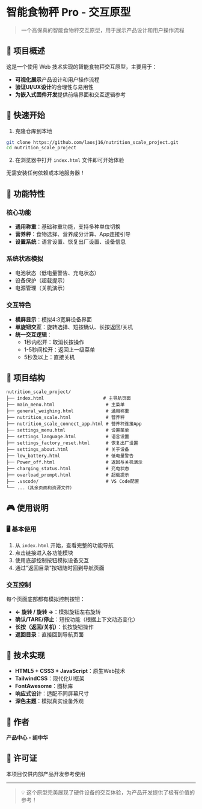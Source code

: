 # 智能食物秤 Pro - 交互原型

> 一个高保真的智能食物秤交互原型，用于展示产品设计和用户操作流程

## 📱 项目概述

这是一个使用 Web 技术实现的智能食物秤交互原型，主要用于：

- **可视化展示**产品设计和用户操作流程
- **验证UI/UX设计**的合理性与易用性  
- **为嵌入式固件开发**提供前端界面和交互逻辑参考

## 🚀 快速开始

1. 克隆仓库到本地
```bash
git clone https://github.com/laosj16/nutrition_scale_project.git
cd nutrition_scale_project
```

2. 在浏览器中打开 `index.html` 文件即可开始体验

无需安装任何依赖或本地服务器！


## 🎯 功能特性

### 核心功能
- **通用称重**：基础称重功能，支持多种单位切换
- **营养秤**：食物选择、营养成分计算、App连接引导
- **设置系统**：语言设置、恢复出厂设置、设备信息

### 系统状态模拟
- 电池状态（低电量警告、充电状态）
- 设备保护（超载提示）
- 电源管理（关机演示）

### 交互特色
- **横屏显示**：模拟4:3宽屏设备界面
- **单旋钮交互**：旋转选择、短按确认、长按返回/关机
- **统一交互逻辑**：
  - 1秒内松开：取消长按操作
  - 1-5秒间松开：返回上一级菜单
  - 5秒及以上：直接关机

## 📁 项目结构

```
nutrition_scale_project/
├── index.html                      # 主导航页面
├── main_menu.html                   # 主菜单
├── general_weighing.html            # 通用称重
├── nutrition_scale.html             # 营养秤
├── nutrition_scale_connect_app.html # 营养秤连接App
├── settings_menu.html               # 设置菜单
├── settings_language.html           # 语言设置
├── settings_factory_reset.html      # 恢复出厂设置
├── settings_about.html              # 关于设备
├── low_battery.html                 # 低电量警告
├── Power_off.html                   # 返回与关机演示
├── charging_status.html             # 充电状态
├── overload_prompt.html             # 超载提示
├── .vscode/                         # VS Code配置
└── ...（其余页面和资源文件）
```

## 🎮 使用说明

### 🖥️ 基本使用
1. 从 `index.html` 开始，查看完整的功能导航
2. 点击链接进入各功能模块
3. 使用底部控制按钮模拟设备交互
4. 通过"返回目录"按钮随时回到导航页面



### 交互控制
每个页面底部都有模拟控制按钮：
- **← 旋转 / 旋转 →**：模拟旋钮左右旋转
- **确认/TARE/停止**：短按功能（根据上下文动态变化）
- **长按（返回/关机）**：长按旋钮操作
- **返回目录**：直接回到导航页面

## 🎨 技术实现

- **HTML5 + CSS3 + JavaScript**：原生Web技术
- **TailwindCSS**：现代化UI框架
- **FontAwesome**：图标库
- **响应式设计**：适配不同屏幕尺寸
- **深色主题**：模拟真实设备外观



## 👤 作者

**产品中心 - 胡中华**

## 📄 许可证

本项目仅供内部产品开发参考使用

---

> 💡 这个原型完美展现了硬件设备的交互体验，为产品开发提供了极有价值的参考！
